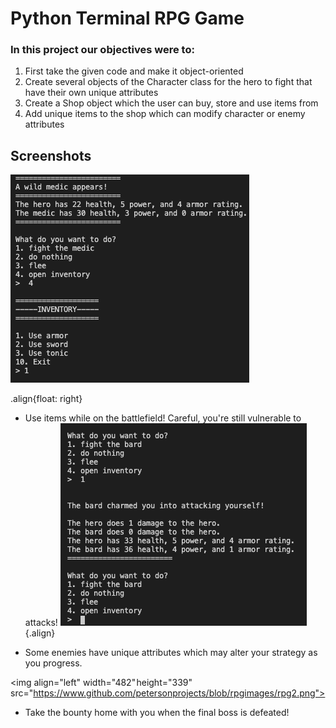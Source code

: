 
# Python Terminal RPG Game

### In this project our objectives were to:

1. First take the given code and make it object-oriented
2. Create several objects of the Character class for the hero to fight that have their own unique attributes
3. Create a Shop object which the user can buy, store and use items from
4. Add unique items to the shop which can modify character or enemy attributes

## Screenshots

![rpg screenshot1](/rpgimages/rpg1.png)


.align{float: right}


- Use items while on the battlefield! Careful, you're still vulnerable to attacks!
![rpg screenshot2](/rpgimages/rpg3.png){.align}


- Some enemies have unique attributes which may alter your strategy as you progress.

<img align="left" width="482" height="339" src="https://www.github.com/petersonprojects/blob/rpgimages/rpg2.png">

- Take the bounty home with you when the final boss is defeated!
